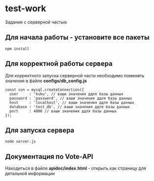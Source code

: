 # test-work
Задание с серверной частью

## Для начала работы - установите все пакеты
```
npm install
```

## Для корректной работы сервера
 Для корректного запуска серверной части необходимо поменять значения в файле **configs/db_config.js**
 ```
 const con = mysql.createConnection({
   user     : 'kuku', // ваши значения ддля базы данных
   password : 'password', // ваши значения ддля базы данных
   host     : 'localhost', // ваши значения ддля базы данных
   database : 'test_db', // ваши значения ддля базы данных
   port     : 4000 // ваши значения ддля базы данных
 });
 ```

## Для запуска сервера
```
node server.js
```

## Документация по Vote-API
 Находиться в файле **apidoc/index.html** - открыть как страницу для детальной информации
